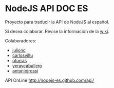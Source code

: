 NodeJS API DOC ES
===
Proyecto para traducir la API de NodeJS al español.

Si desea colaborar. Revise la información de la [wiki](https://github.com/nodejs-es/api/wiki).

Colaboradores:

* [julionc](https://github.com/julionc)
* [carlosvillu](https://github.com/carlosvillu)
* [otorras](https://github.com/otorras)
* [yeraycaballero](https://github.com/yeraycaballero)
* [antoniojrossi](https://github.com/antoniojrossi)

API OnLine
http://nodejs-es.github.com/api/
